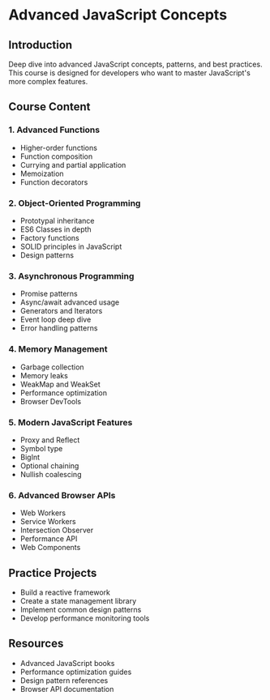 # Advanced JavaScript Concepts

## Introduction
Deep dive into advanced JavaScript concepts, patterns, and best practices. This course is designed for developers who want to master JavaScript's more complex features.

## Course Content

### 1. Advanced Functions
- Higher-order functions
- Function composition
- Currying and partial application
- Memoization
- Function decorators

### 2. Object-Oriented Programming
- Prototypal inheritance
- ES6 Classes in depth
- Factory functions
- SOLID principles in JavaScript
- Design patterns

### 3. Asynchronous Programming
- Promise patterns
- Async/await advanced usage
- Generators and Iterators
- Event loop deep dive
- Error handling patterns

### 4. Memory Management
- Garbage collection
- Memory leaks
- WeakMap and WeakSet
- Performance optimization
- Browser DevTools

### 5. Modern JavaScript Features
- Proxy and Reflect
- Symbol type
- BigInt
- Optional chaining
- Nullish coalescing

### 6. Advanced Browser APIs
- Web Workers
- Service Workers
- Intersection Observer
- Performance API
- Web Components

## Practice Projects
- Build a reactive framework
- Create a state management library
- Implement common design patterns
- Develop performance monitoring tools

## Resources
- Advanced JavaScript books
- Performance optimization guides
- Design pattern references
- Browser API documentation